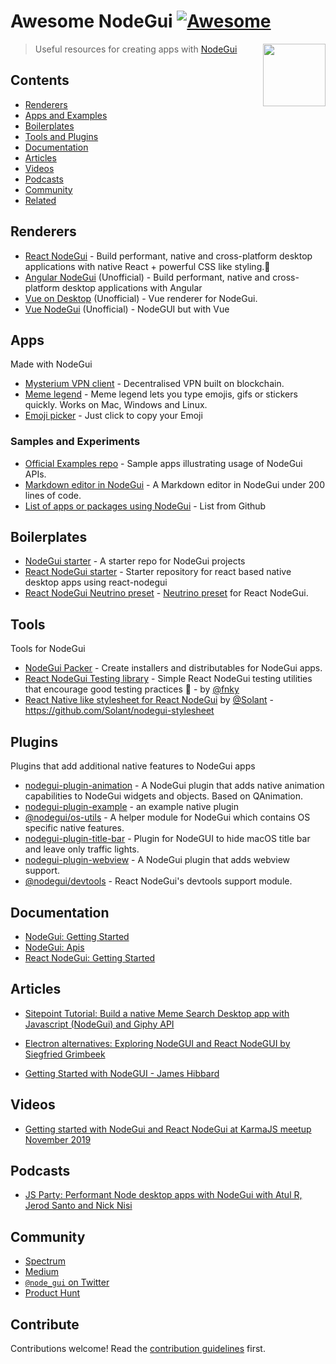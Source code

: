 # Awesome NodeGui [![Awesome](https://awesome.re/badge.svg)](https://github.com/nodegui/awesome-nodegui)

[<img src="https://github.com/nodegui/nodegui/raw/master/extras/logo/nodegui-circle.png" align="right" width="100">](https://docs.nodegui.org)

> Useful resources for creating apps with [NodeGui](https://docs.nodegui.org)

## Contents

- [Renderers](#renderers)
- [Apps and Examples](#apps)
- [Boilerplates](#boilerplates)
- [Tools and Plugins](#tools)
- [Documentation](#documentation)
- [Articles](#articles)
- [Videos](#videos)
- [Podcasts](#podcasts)
- [Community](#community)
- [Related](#related)

## Renderers

- [React NodeGui](https://github.com/nodegui/react-nodegui) - Build performant, native and cross-platform desktop applications with native React + powerful CSS like styling.🚀
- [Angular NodeGui](https://github.com/irustm/angular-nodegui) (Unofficial) - Build performant, native and cross-platform desktop applications with Angular
- [Vue on Desktop](https://github.com/shubhamzanwar/vue-on-desktop) (Unofficial) - Vue renderer for NodeGui.
- [Vue NodeGui](https://github.com/NovusTheory/vue-nodegui) (Unofficial) - NodeGUI but with Vue

## Apps

Made with NodeGui

- [Mysterium VPN client](https://github.com/mysteriumnetwork/mysterium-vpn2) - Decentralised VPN built on blockchain.
- [Meme legend](https://github.com/master-atul/meme-legend) - Meme legend lets you type emojis, gifs or stickers quickly. Works on Mac, Windows and Linux.
- [Emoji picker](https://github.com/slidinghotdog/emoji-picker) - Just click to copy your Emoji

### Samples and Experiments

- [Official Examples repo](https://github.com/nodegui/examples) - Sample apps illustrating usage of NodeGui APIs.
- [Markdown editor in NodeGui](https://github.com/master-atul/mdview-nodegui) - A Markdown editor in NodeGui under 200 lines of code.
- [List of apps or packages using NodeGui](https://github.com/nodegui/nodegui/network/dependents) - List from Github

## Boilerplates

- [NodeGui starter](https://github.com/nodegui/nodegui-starter) - A starter repo for NodeGui projects
- [React NodeGui starter](https://github.com/nodegui/react-nodegui-starter) - Starter repository for react based native desktop apps using react-nodegui
- [React NodeGui Neutrino preset](https://github.com/constgen/neutrino-preset-react-nodegui) - [Neutrino preset](https://neutrinojs.org/presets/) for React NodeGui.

## Tools

Tools for NodeGui

- [NodeGui Packer](https://github.com/nodegui/packer) - Create installers and distributables for NodeGui apps.
- [React NodeGui Testing library](https://github.com/fnky/react-nodegui-testing-library) - Simple React NodeGui testing utilities that encourage good testing practices 🦋 - by [@fnky](https://github.com/fnky)
- [React Native like stylesheet for React NodeGui](https://github.com/Solant/nodegui-stylesheet) by [@Solant](https://github.com/Solant) - https://github.com/Solant/nodegui-stylesheet

## Plugins

Plugins that add additional native features to NodeGui apps

- [nodegui-plugin-animation](https://github.com/nodegui/nodegui-plugin-animation) - A NodeGui plugin that adds native animation capabilities to NodeGui widgets and objects. Based on QAnimation.
- [nodegui-plugin-example](https://github.com/nodegui/nodegui-plugin-example) - an example native plugin
- [@nodegui/os-utils](https://github.com/nodegui/os-utils) - A helper module for NodeGui which contains OS specific native features.
- [nodegui-plugin-title-bar](https://github.com/nodegui/nodegui-plugin-title-bar) - Plugin for NodeGUI to hide macOS title bar and leave only traffic lights.
- [nodegui-plugin-webview](https://github.com/nodegui/nodegui-plugin-webview) - A NodeGui plugin that adds webview support.
- [@nodegui/devtools](https://github.com/nodegui/devtools) - React NodeGui's devtools support module.

## Documentation

- [NodeGui: Getting Started](https://docs.nodegui.org/docs/guides/getting-started)
- [NodeGui: Apis](https://docs.nodegui.org/docs/api/generated/classes/qapplication)
- [React NodeGui: Getting Started](https://react.nodegui.org/docs/guides/getting-started/)

## Articles

- [Sitepoint Tutorial: Build a native Meme Search Desktop app with Javascript (NodeGui) and Giphy API](https://www.sitepoint.com/build-native-desktop-gif-searcher-app-using-nodegui/)

- [Electron alternatives: Exploring NodeGUI and React NodeGUI by Siegfried Grimbeek](https://blog.logrocket.com/electron-alternatives-exploring-nodegui-and-react-nodegui/)

- [Getting Started with NodeGUI - James Hibbard](https://hibbard.eu/node-gui/)

## Videos

- [Getting started with NodeGui and React NodeGui at KarmaJS meetup November 2019](https://www.youtube.com/watch?v=8jH5gaEEDv4)

## Podcasts

- [JS Party: Performant Node desktop apps with NodeGui with Atul R, Jerod Santo and Nick Nisi](https://changelog.com/jsparty/96)

## Community

- [Spectrum](https://spectrum.chat/nodegui)
- [Medium](https://medium.com/nodegui)
- [`@node_gui` on Twitter](https://twitter.com/node_gui)
- [Product Hunt](https://www.producthunt.com/posts/nodegui-2)

## Contribute

Contributions welcome! Read the [contribution guidelines](contributing.md) first.
